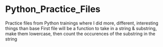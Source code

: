 # Python_Practice_Files
Practice files from Python trainings where I did more, different, interesting things than base
First file will be a function to take in a string & substring, make them lowercase, then count the occurences of the substring in the string
